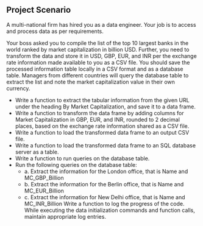 ## Project Scenario

A multi-national firm has hired you as a data engineer. Your job is to access and process data as per requirements.

Your boss asked you to compile the list of the top 10 largest banks in the world ranked by market capitalization in billion USD. Further, you need to transform the data and store it in USD, GBP, EUR, and INR per the exchange rate information made available to you as a CSV file. You should save the processed information table locally in a CSV format and as a database table. Managers from different countries will query the database table to extract the list and note the market capitalization value in their own currency.

- Write a function to extract the tabular information from the given URL under the heading By Market Capitalization, and save it to a data frame.
- Write a function to transform the data frame by adding columns for Market Capitalization in GBP, EUR, and INR, rounded to 2 decimal places, based on the exchange rate information shared as a CSV file.
- Write a function to load the transformed data frame to an output CSV file.
- Write a function to load the transformed data frame to an SQL database server as a table.
- Write a function to run queries on the database table.
- Run the following queries on the database table:
  - a. Extract the information for the London office, that is Name and MC_GBP_Billion
  - b. Extract the information for the Berlin office, that is Name and MC_EUR_Billion
  - c. Extract the information for New Delhi office, that is Name and MC_INR_Billion
  Write a function to log the progress of the code.
  While executing the data initialization commands and function calls, maintain appropriate log entries.
